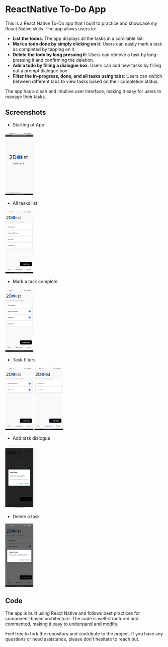 # ReactNative To-Do App

This is a React Native To-Do app that I built to practice and showcase my React Native skills. The app allows users to:

- **List the todos**: The app displays all the tasks in a scrollable list.
- **Mark a todo done by simply clicking on it**: Users can easily mark a task as completed by tapping on it.
- **Delete the todo by long pressing it**: Users can remove a task by long-pressing it and confirming the deletion.
- **Add a todo by filling a dialogue box**: Users can add new tasks by filling out a prompt dialogue box.
- **Filter the in-progress, done, and all tasks using tabs**: Users can switch between different tabs to view tasks based on their completion status.

The app has a clean and intuitive user interface, making it easy for users to manage their tasks.

## Screenshots
- Starting of App
<img src="https://github.com/Kelta-King/ReactNative-ToDo-App/blob/main/assets/Screenshots/Starting%20Page.jpg" style="height: 200px;">

- All tasks list
<img src="https://github.com/Kelta-King/ReactNative-ToDo-App/blob/main/assets/Screenshots/All%20Todo.jpg" style="height: 200px;">

- Mark a task complete
<img src="https://github.com/Kelta-King/ReactNative-ToDo-App/blob/main/assets/Screenshots/Mark%20completed.jpg" style="height: 200px;">

- Task filters
<img src="https://github.com/Kelta-King/ReactNative-ToDo-App/blob/main/assets/Screenshots/Done%20Todo.jpg" style="height: 200px;">
<img src="https://github.com/Kelta-King/ReactNative-ToDo-App/blob/main/assets/Screenshots/In%20progress%20Todo.jpg" style="height: 200px;">

- Add task dialogue
<img src="https://github.com/Kelta-King/ReactNative-ToDo-App/blob/main/assets/Screenshots/Add%20Todo.jpg" style="height: 200px;">

- Delete a task
<img src="https://github.com/Kelta-King/ReactNative-ToDo-App/blob/main/assets/Screenshots/Delete%20Todo.jpg" style="height: 200px;">

## Code

The app is built using React Native and follows best practices for component-based architecture. The code is well-structured and commented, making it easy to understand and modify.

Feel free to fork the repository and contribute to the project. If you have any questions or need assistance, please don't hesitate to reach out.
